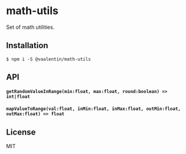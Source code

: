 # math-utils

Set of math utilities.

## Installation

```
$ npm i -S @vaalentin/math-utils
```

## API

#### `getRandomValueInRange(min:float, max:float, round:boolean) => int|float`

#### `mapValueToRange(val:float, inMin:float, inMax:float, outMin:float, outMax:float) => float`

## License

MIT
